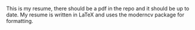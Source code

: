 This is my resume, there should be a pdf in the repo and it should be up to date.
My resume is written in LaTeX and uses the moderncv package for formatting.
